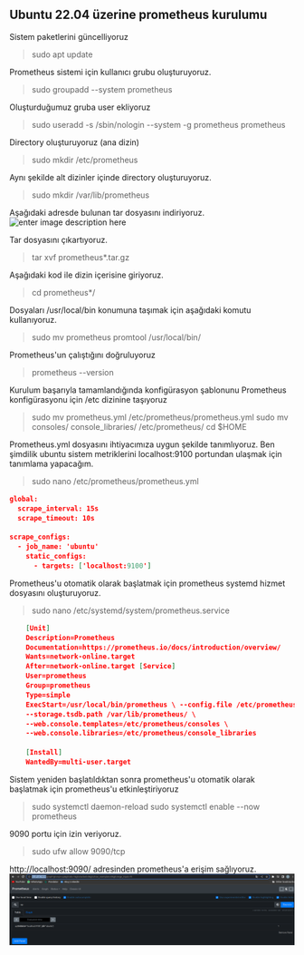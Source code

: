 ## Ubuntu 22.04 üzerine prometheus kurulumu

Sistem paketlerini güncelliyoruz
 > sudo apt update

Prometheus sistemi için kullanıcı grubu oluşturuyoruz.
> sudo groupadd --system prometheus

Oluşturduğumuz gruba user ekliyoruz
>sudo useradd -s /sbin/nologin --system -g prometheus prometheus

Directory oluşturuyoruz (ana dizin)
>sudo mkdir /etc/prometheus

Aynı şekilde alt dizinler içinde directory oluşturuyoruz.
>sudo mkdir /var/lib/prometheus

Aşağıdaki adresde bulunan tar dosyasını indiriyoruz.
![enter image description here](https://raw.githubusercontent.com/fatihaydnrepo/Local-prometheus-grafana/main/Screenshot%20from%202023-05-05%2000-27-08.png)

Tar dosyasını çıkartıyoruz.
>tar xvf prometheus*.tar.gz

Aşağıdaki kod ile dizin içerisine giriyoruz.
>cd prometheus*/

Dosyaları /usr/local/bin konumuna taşımak için aşağıdaki komutu kullanıyoruz.
>sudo mv prometheus promtool /usr/local/bin/

Prometheus'un çalıştığını doğruluyoruz
>prometheus --version

  
Kurulum başarıyla tamamlandığında konfigürasyon şablonunu Prometheus konfigürasyonu için /etc dizinine taşıyoruz
>sudo mv prometheus.yml /etc/prometheus/prometheus.yml
>sudo mv consoles/ console_libraries/ /etc/prometheus/ 
> cd $HOME

Prometheus.yml dosyasını ihtiyacımıza uygun şekilde tanımlıyoruz. Ben şimdilik ubuntu sistem metriklerini localhost:9100 portundan ulaşmak için tanımlama yapacağım.
> sudo nano /etc/prometheus/prometheus.yml

```json 
global:
  scrape_interval: 15s
  scrape_timeout: 10s

scrape_configs:
  - job_name: 'ubuntu'
    static_configs:
      - targets: ['localhost:9100']
```

Prometheus'u otomatik olarak başlatmak için prometheus systemd hizmet dosyasını oluşturuyoruz.
> sudo nano /etc/systemd/system/prometheus.service

```json 
	[Unit] 
	Description=Prometheus
	Documentation=https://prometheus.io/docs/introduction/overview/ 
	Wants=network-online.target 
	After=network-online.target [Service] 
	User=prometheus 
	Group=prometheus 
	Type=simple 
	ExecStart=/usr/local/bin/prometheus \ --config.file /etc/prometheus/prometheus.yml \
	--storage.tsdb.path /var/lib/prometheus/ \ 
	--web.console.templates=/etc/prometheus/consoles \ 
	--web.console.libraries=/etc/prometheus/console_libraries

    [Install] 
    WantedBy=multi-user.target
   ```
Sistem yeniden başlatıldıktan sonra prometheus'u otomatik olarak başlatmak için prometheus'u etkinleştiriyoruz
> sudo systemctl daemon-reload
> sudo systemctl enable --now prometheus

9090 portu için izin veriyoruz.
>sudo ufw allow 9090/tcp


http://localhost:9090/ adresinden prometheus'a erişim sağlıyoruz.
![enter image description here](https://raw.githubusercontent.com/fatihaydnrepo/Local-prometheus-download/main/Screenshot%20from%202023-05-05%2001-00-12.png)

